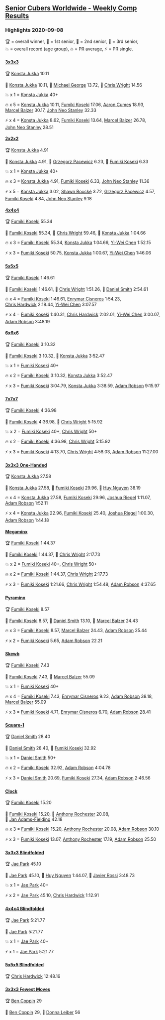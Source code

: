 <style>table {white-space: nowrap;}</style>

## [Senior Cubers Worldwide - Weekly Comp Results](/scw-comp/results/)
### Highlights 2020-09-08

<span style="white-space: nowrap;">🏆 = overall winner</span>, <span style="white-space: nowrap;">🥇 = 1st senior</span>, <span style="white-space: nowrap;">🥈 = 2nd senior</span>, <span style="white-space: nowrap;">🥉 = 3rd senior</span>, <span style="white-space: nowrap;">💥 = overall record (age group)</span>, <span style="white-space: nowrap;">🔥 = PR average</span>, <span style="white-space: nowrap;">⚡ = PR single</span>.

#### [3x3x3](333.md)

<span style="white-space: nowrap;">🏆 [Konsta Jukka](../../persons/konsta_jukka/333.md) 10.11</span>

<span style="white-space: nowrap;">🥇 [Konsta Jukka](../../persons/konsta_jukka/333.md) 10.11</span>, <span style="white-space: nowrap;">🥈 [Michael George](../../persons/michael_george/333.md) 13.72</span>, <span style="white-space: nowrap;">🥉 [Chris Wright](../../persons/chris_wright/333.md) 14.56</span>

💥 x 1 = <span style="white-space: nowrap;">[Konsta Jukka](../../persons/konsta_jukka/333.md) 40+</span>

🔥 x 5 = <span style="white-space: nowrap;">[Konsta Jukka](../../persons/konsta_jukka/333.md) 10.11</span>, <span style="white-space: nowrap;">[Fumiki Koseki](../../persons/fumiki_koseki/333.md) 17.06</span>, <span style="white-space: nowrap;">[Aaron Cumes](../../persons/aaron_cumes/333.md) 18.93</span>, <span style="white-space: nowrap;">[Marcel Balzer](../../persons/marcel_balzer/333.md) 30.17</span>, <span style="white-space: nowrap;">[John Neo Stanley](../../persons/john_neo_stanley/333.md) 32.33</span>

⚡ x 4 = <span style="white-space: nowrap;">[Konsta Jukka](../../persons/konsta_jukka/333.md) 8.62</span>, <span style="white-space: nowrap;">[Fumiki Koseki](../../persons/fumiki_koseki/333.md) 13.64</span>, <span style="white-space: nowrap;">[Marcel Balzer](../../persons/marcel_balzer/333.md) 26.78</span>, <span style="white-space: nowrap;">[John Neo Stanley](../../persons/john_neo_stanley/333.md) 28.51</span>

#### [2x2x2](222.md)

<span style="white-space: nowrap;">🏆 [Konsta Jukka](../../persons/konsta_jukka/222.md) 4.91</span>

<span style="white-space: nowrap;">🥇 [Konsta Jukka](../../persons/konsta_jukka/222.md) 4.91</span>, <span style="white-space: nowrap;">🥈 [Grzegorz Pacewicz](../../persons/grzegorz_pacewicz/222.md) 6.23</span>, <span style="white-space: nowrap;">🥉 [Fumiki Koseki](../../persons/fumiki_koseki/222.md) 6.33</span>

💥 x 1 = <span style="white-space: nowrap;">[Konsta Jukka](../../persons/konsta_jukka/222.md) 40+</span>

🔥 x 3 = <span style="white-space: nowrap;">[Konsta Jukka](../../persons/konsta_jukka/222.md) 4.91</span>, <span style="white-space: nowrap;">[Fumiki Koseki](../../persons/fumiki_koseki/222.md) 6.33</span>, <span style="white-space: nowrap;">[John Neo Stanley](../../persons/john_neo_stanley/222.md) 11.36</span>

⚡ x 5 = <span style="white-space: nowrap;">[Konsta Jukka](../../persons/konsta_jukka/222.md) 3.02</span>, <span style="white-space: nowrap;">[Shawn Boucké](../../persons/shawn_boucke/222.md) 3.72</span>, <span style="white-space: nowrap;">[Grzegorz Pacewicz](../../persons/grzegorz_pacewicz/222.md) 4.57</span>, <span style="white-space: nowrap;">[Fumiki Koseki](../../persons/fumiki_koseki/222.md) 4.84</span>, <span style="white-space: nowrap;">[John Neo Stanley](../../persons/john_neo_stanley/222.md) 9.18</span>

#### [4x4x4](444.md)

<span style="white-space: nowrap;">🏆 [Fumiki Koseki](../../persons/fumiki_koseki/444.md) 55.34</span>

<span style="white-space: nowrap;">🥇 [Fumiki Koseki](../../persons/fumiki_koseki/444.md) 55.34</span>, <span style="white-space: nowrap;">🥈 [Chris Wright](../../persons/chris_wright/444.md) 59.46</span>, <span style="white-space: nowrap;">🥉 [Konsta Jukka](../../persons/konsta_jukka/444.md) 1:04.66</span>

🔥 x 3 = <span style="white-space: nowrap;">[Fumiki Koseki](../../persons/fumiki_koseki/444.md) 55.34</span>, <span style="white-space: nowrap;">[Konsta Jukka](../../persons/konsta_jukka/444.md) 1:04.66</span>, <span style="white-space: nowrap;">[Yi-Wei Chen](../../persons/yi_wei_chen/444.md) 1:52.15</span>

⚡ x 3 = <span style="white-space: nowrap;">[Fumiki Koseki](../../persons/fumiki_koseki/444.md) 50.75</span>, <span style="white-space: nowrap;">[Konsta Jukka](../../persons/konsta_jukka/444.md) 1:00.67</span>, <span style="white-space: nowrap;">[Yi-Wei Chen](../../persons/yi_wei_chen/444.md) 1:46.06</span>

#### [5x5x5](555.md)

<span style="white-space: nowrap;">🏆 [Fumiki Koseki](../../persons/fumiki_koseki/555.md) 1:46.61</span>

<span style="white-space: nowrap;">🥇 [Fumiki Koseki](../../persons/fumiki_koseki/555.md) 1:46.61</span>, <span style="white-space: nowrap;">🥈 [Chris Wright](../../persons/chris_wright/555.md) 1:51.26</span>, <span style="white-space: nowrap;">🥉 [Daniel Smith](../../persons/daniel_smith/555.md) 2:54.61</span>

🔥 x 4 = <span style="white-space: nowrap;">[Fumiki Koseki](../../persons/fumiki_koseki/555.md) 1:46.61</span>, <span style="white-space: nowrap;">[Enrymar Cisneros](../../persons/enrymar_cisneros/555.md) 1:54.23</span>, <span style="white-space: nowrap;">[Chris Hardwick](../../persons/chris_hardwick/555.md) 2:18.44</span>, <span style="white-space: nowrap;">[Yi-Wei Chen](../../persons/yi_wei_chen/555.md) 3:07.57</span>

⚡ x 4 = <span style="white-space: nowrap;">[Fumiki Koseki](../../persons/fumiki_koseki/555.md) 1:40.31</span>, <span style="white-space: nowrap;">[Chris Hardwick](../../persons/chris_hardwick/555.md) 2:02.01</span>, <span style="white-space: nowrap;">[Yi-Wei Chen](../../persons/yi_wei_chen/555.md) 3:00.07</span>, <span style="white-space: nowrap;">[Adam Robson](../../persons/adam_robson/555.md) 3:48.19</span>

#### [6x6x6](666.md)

<span style="white-space: nowrap;">🏆 [Fumiki Koseki](../../persons/fumiki_koseki/666.md) 3:10.32</span>

<span style="white-space: nowrap;">🥇 [Fumiki Koseki](../../persons/fumiki_koseki/666.md) 3:10.32</span>, <span style="white-space: nowrap;">🥈 [Konsta Jukka](../../persons/konsta_jukka/666.md) 3:52.47</span>

💥 x 1 = <span style="white-space: nowrap;">[Fumiki Koseki](../../persons/fumiki_koseki/666.md) 40+</span>

🔥 x 2 = <span style="white-space: nowrap;">[Fumiki Koseki](../../persons/fumiki_koseki/666.md) 3:10.32</span>, <span style="white-space: nowrap;">[Konsta Jukka](../../persons/konsta_jukka/666.md) 3:52.47</span>

⚡ x 3 = <span style="white-space: nowrap;">[Fumiki Koseki](../../persons/fumiki_koseki/666.md) 3:04.79</span>, <span style="white-space: nowrap;">[Konsta Jukka](../../persons/konsta_jukka/666.md) 3:38.59</span>, <span style="white-space: nowrap;">[Adam Robson](../../persons/adam_robson/666.md) 9:15.97</span>

#### [7x7x7](777.md)

<span style="white-space: nowrap;">🏆 [Fumiki Koseki](../../persons/fumiki_koseki/777.md) 4:36.98</span>

<span style="white-space: nowrap;">🥇 [Fumiki Koseki](../../persons/fumiki_koseki/777.md) 4:36.98</span>, <span style="white-space: nowrap;">🥈 [Chris Wright](../../persons/chris_wright/777.md) 5:15.92</span>

💥 x 2 = <span style="white-space: nowrap;">[Fumiki Koseki](../../persons/fumiki_koseki/777.md) 40+</span>, <span style="white-space: nowrap;">[Chris Wright](../../persons/chris_wright/777.md) 50+</span>

🔥 x 2 = <span style="white-space: nowrap;">[Fumiki Koseki](../../persons/fumiki_koseki/777.md) 4:36.98</span>, <span style="white-space: nowrap;">[Chris Wright](../../persons/chris_wright/777.md) 5:15.92</span>

⚡ x 3 = <span style="white-space: nowrap;">[Fumiki Koseki](../../persons/fumiki_koseki/777.md) 4:13.70</span>, <span style="white-space: nowrap;">[Chris Wright](../../persons/chris_wright/777.md) 4:58.03</span>, <span style="white-space: nowrap;">[Adam Robson](../../persons/adam_robson/777.md) 11:27.00</span>

#### [3x3x3 One-Handed](333oh.md)

<span style="white-space: nowrap;">🏆 [Konsta Jukka](../../persons/konsta_jukka/333oh.md) 27.58</span>

<span style="white-space: nowrap;">🥇 [Konsta Jukka](../../persons/konsta_jukka/333oh.md) 27.58</span>, <span style="white-space: nowrap;">🥈 [Fumiki Koseki](../../persons/fumiki_koseki/333oh.md) 29.96</span>, <span style="white-space: nowrap;">🥉 [Huy Nguyen](../../persons/huy_nguyen/333oh.md) 38.19</span>

🔥 x 4 = <span style="white-space: nowrap;">[Konsta Jukka](../../persons/konsta_jukka/333oh.md) 27.58</span>, <span style="white-space: nowrap;">[Fumiki Koseki](../../persons/fumiki_koseki/333oh.md) 29.96</span>, <span style="white-space: nowrap;">[Joshua Riegel](../../persons/joshua_riegel/333oh.md) 1:11.07</span>, <span style="white-space: nowrap;">[Adam Robson](../../persons/adam_robson/333oh.md) 1:52.11</span>

⚡ x 4 = <span style="white-space: nowrap;">[Konsta Jukka](../../persons/konsta_jukka/333oh.md) 22.96</span>, <span style="white-space: nowrap;">[Fumiki Koseki](../../persons/fumiki_koseki/333oh.md) 25.40</span>, <span style="white-space: nowrap;">[Joshua Riegel](../../persons/joshua_riegel/333oh.md) 1:00.30</span>, <span style="white-space: nowrap;">[Adam Robson](../../persons/adam_robson/333oh.md) 1:44.18</span>

#### [Megaminx](minx.md)

<span style="white-space: nowrap;">🏆 [Fumiki Koseki](../../persons/fumiki_koseki/minx.md) 1:44.37</span>

<span style="white-space: nowrap;">🥇 [Fumiki Koseki](../../persons/fumiki_koseki/minx.md) 1:44.37</span>, <span style="white-space: nowrap;">🥈 [Chris Wright](../../persons/chris_wright/minx.md) 2:17.73</span>

💥 x 2 = <span style="white-space: nowrap;">[Fumiki Koseki](../../persons/fumiki_koseki/minx.md) 40+</span>, <span style="white-space: nowrap;">[Chris Wright](../../persons/chris_wright/minx.md) 50+</span>

🔥 x 2 = <span style="white-space: nowrap;">[Fumiki Koseki](../../persons/fumiki_koseki/minx.md) 1:44.37</span>, <span style="white-space: nowrap;">[Chris Wright](../../persons/chris_wright/minx.md) 2:17.73</span>

⚡ x 3 = <span style="white-space: nowrap;">[Fumiki Koseki](../../persons/fumiki_koseki/minx.md) 1:21.66</span>, <span style="white-space: nowrap;">[Chris Wright](../../persons/chris_wright/minx.md) 1:54.48</span>, <span style="white-space: nowrap;">[Adam Robson](../../persons/adam_robson/minx.md) 4:37.65</span>

#### [Pyraminx](pyram.md)

<span style="white-space: nowrap;">🏆 [Fumiki Koseki](../../persons/fumiki_koseki/pyram.md) 8.57</span>

<span style="white-space: nowrap;">🥇 [Fumiki Koseki](../../persons/fumiki_koseki/pyram.md) 8.57</span>, <span style="white-space: nowrap;">🥈 [Daniel Smith](../../persons/daniel_smith/pyram.md) 13.10</span>, <span style="white-space: nowrap;">🥉 [Marcel Balzer](../../persons/marcel_balzer/pyram.md) 24.43</span>

🔥 x 3 = <span style="white-space: nowrap;">[Fumiki Koseki](../../persons/fumiki_koseki/pyram.md) 8.57</span>, <span style="white-space: nowrap;">[Marcel Balzer](../../persons/marcel_balzer/pyram.md) 24.43</span>, <span style="white-space: nowrap;">[Adam Robson](../../persons/adam_robson/pyram.md) 25.44</span>

⚡ x 2 = <span style="white-space: nowrap;">[Fumiki Koseki](../../persons/fumiki_koseki/pyram.md) 5.65</span>, <span style="white-space: nowrap;">[Adam Robson](../../persons/adam_robson/pyram.md) 22.21</span>

#### [Skewb](skewb.md)

<span style="white-space: nowrap;">🏆 [Fumiki Koseki](../../persons/fumiki_koseki/skewb.md) 7.43</span>

<span style="white-space: nowrap;">🥇 [Fumiki Koseki](../../persons/fumiki_koseki/skewb.md) 7.43</span>, <span style="white-space: nowrap;">🥈 [Marcel Balzer](../../persons/marcel_balzer/skewb.md) 55.09</span>

💥 x 1 = <span style="white-space: nowrap;">[Fumiki Koseki](../../persons/fumiki_koseki/skewb.md) 40+</span>

🔥 x 4 = <span style="white-space: nowrap;">[Fumiki Koseki](../../persons/fumiki_koseki/skewb.md) 7.43</span>, <span style="white-space: nowrap;">[Enrymar Cisneros](../../persons/enrymar_cisneros/skewb.md) 9.23</span>, <span style="white-space: nowrap;">[Adam Robson](../../persons/adam_robson/skewb.md) 38.18</span>, <span style="white-space: nowrap;">[Marcel Balzer](../../persons/marcel_balzer/skewb.md) 55.09</span>

⚡ x 3 = <span style="white-space: nowrap;">[Fumiki Koseki](../../persons/fumiki_koseki/skewb.md) 4.71</span>, <span style="white-space: nowrap;">[Enrymar Cisneros](../../persons/enrymar_cisneros/skewb.md) 6.70</span>, <span style="white-space: nowrap;">[Adam Robson](../../persons/adam_robson/skewb.md) 28.41</span>

#### [Square-1](sq1.md)

<span style="white-space: nowrap;">🏆 [Daniel Smith](../../persons/daniel_smith/sq1.md) 28.40</span>

<span style="white-space: nowrap;">🥇 [Daniel Smith](../../persons/daniel_smith/sq1.md) 28.40</span>, <span style="white-space: nowrap;">🥈 [Fumiki Koseki](../../persons/fumiki_koseki/sq1.md) 32.92</span>

💥 x 1 = <span style="white-space: nowrap;">[Daniel Smith](../../persons/daniel_smith/sq1.md) 50+</span>

🔥 x 2 = <span style="white-space: nowrap;">[Fumiki Koseki](../../persons/fumiki_koseki/sq1.md) 32.92</span>, <span style="white-space: nowrap;">[Adam Robson](../../persons/adam_robson/sq1.md) 4:04.78</span>

⚡ x 3 = <span style="white-space: nowrap;">[Daniel Smith](../../persons/daniel_smith/sq1.md) 20.69</span>, <span style="white-space: nowrap;">[Fumiki Koseki](../../persons/fumiki_koseki/sq1.md) 27.34</span>, <span style="white-space: nowrap;">[Adam Robson](../../persons/adam_robson/sq1.md) 2:46.56</span>

#### [Clock](clock.md)

<span style="white-space: nowrap;">🏆 [Fumiki Koseki](../../persons/fumiki_koseki/clock.md) 15.20</span>

<span style="white-space: nowrap;">🥇 [Fumiki Koseki](../../persons/fumiki_koseki/clock.md) 15.20</span>, <span style="white-space: nowrap;">🥈 [Anthony Rochester](../../persons/anthony_rochester/clock.md) 20.08</span>, <span style="white-space: nowrap;">🥉 [Jan Adams-Fielding](../../persons/jan_adams_fielding/clock.md) 42.18</span>

🔥 x 3 = <span style="white-space: nowrap;">[Fumiki Koseki](../../persons/fumiki_koseki/clock.md) 15.20</span>, <span style="white-space: nowrap;">[Anthony Rochester](../../persons/anthony_rochester/clock.md) 20.08</span>, <span style="white-space: nowrap;">[Adam Robson](../../persons/adam_robson/clock.md) 30.10</span>

⚡ x 3 = <span style="white-space: nowrap;">[Fumiki Koseki](../../persons/fumiki_koseki/clock.md) 13.07</span>, <span style="white-space: nowrap;">[Anthony Rochester](../../persons/anthony_rochester/clock.md) 17.19</span>, <span style="white-space: nowrap;">[Adam Robson](../../persons/adam_robson/clock.md) 25.50</span>

#### [3x3x3 Blindfolded](333bf.md)

<span style="white-space: nowrap;">🏆 [Jae Park](../../persons/jae_park/333bf.md) 45.10</span>

<span style="white-space: nowrap;">🥇 [Jae Park](../../persons/jae_park/333bf.md) 45.10</span>, <span style="white-space: nowrap;">🥈 [Huy Nguyen](../../persons/huy_nguyen/333bf.md) 1:44.07</span>, <span style="white-space: nowrap;">🥉 [Javier Rossi](../../persons/javier_rossi/333bf.md) 3:48.73</span>

💥 x 1 = <span style="white-space: nowrap;">[Jae Park](../../persons/jae_park/333bf.md) 40+</span>

⚡ x 2 = <span style="white-space: nowrap;">[Jae Park](../../persons/jae_park/333bf.md) 45.10</span>, <span style="white-space: nowrap;">[Chris Hardwick](../../persons/chris_hardwick/333bf.md) 1:12.91</span>

#### [4x4x4 Blindfolded](444bf.md)

<span style="white-space: nowrap;">🏆 [Jae Park](../../persons/jae_park/444bf.md) 5:21.77</span>

<span style="white-space: nowrap;">🥇 [Jae Park](../../persons/jae_park/444bf.md) 5:21.77</span>

💥 x 1 = <span style="white-space: nowrap;">[Jae Park](../../persons/jae_park/444bf.md) 40+</span>

⚡ x 1 = <span style="white-space: nowrap;">[Jae Park](../../persons/jae_park/444bf.md) 5:21.77</span>

#### [5x5x5 Blindfolded](555bf.md)

<span style="white-space: nowrap;">🏆 [Chris Hardwick](../../persons/chris_hardwick/555bf.md) 12:48.16</span>

#### [3x3x3 Fewest Moves](333fm.md)

<span style="white-space: nowrap;">🏆 [Ben Coppin](../../persons/ben_coppin/333fm.md) 29</span>

<span style="white-space: nowrap;">🥇 [Ben Coppin](../../persons/ben_coppin/333fm.md) 29</span>, <span style="white-space: nowrap;">🥈 [Donna Leiber](../../persons/donna_leiber/333fm.md) 56</span>


<!-- Global site tag (gtag.js) - Google Analytics -->
<script async src="https://www.googletagmanager.com/gtag/js?id=UA-86348435-3"></script>
<script>window.dataLayer = window.dataLayer || []; function gtag() {dataLayer.push(arguments);} gtag('js', new Date()); gtag('config', 'UA-86348435-3');</script>
